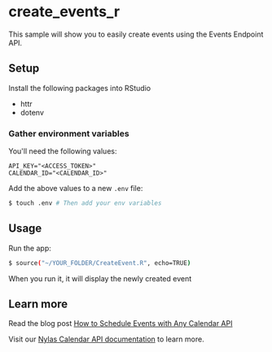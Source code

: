 # create_events_r

This sample will show you to easily create events using the Events Endpoint API.

## Setup

Install the following packages into RStudio

- httr
- dotenv

### Gather environment variables

You'll need the following values:

```text
API_KEY="<ACCESS_TOKEN>"
CALENDAR_ID="<CALENDAR_ID>"
```

Add the above values to a new `.env` file:

```bash
$ touch .env # Then add your env variables
```

## Usage

Run the app:

```bash
$ source("~/YOUR_FOLDER/CreateEvent.R", echo=TRUE)
```

When you run it, it will display the newly created event


## Learn more

Read the blog post [How to Schedule Events with Any Calendar API](https://www.nylas.com/blog/how-to-schedule-events-with-any-calendar-api/)

Visit our [Nylas Calendar API documentation](https://developer.nylas.com/docs/connectivity/calendar/) to learn more.
